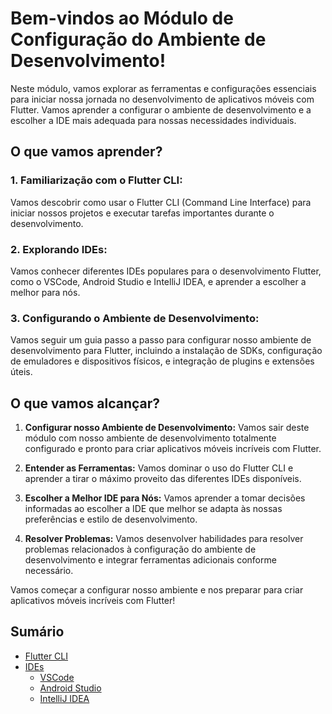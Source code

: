 # Bem-vindos ao Módulo de Configuração do Ambiente de Desenvolvimento!

Neste módulo, vamos explorar as ferramentas e configurações essenciais para iniciar nossa jornada no desenvolvimento de aplicativos móveis com Flutter. Vamos aprender a configurar o ambiente de desenvolvimento e a escolher a IDE mais adequada para nossas necessidades individuais.

## O que vamos aprender?

### 1. **Familiarização com o Flutter CLI:**
   Vamos descobrir como usar o Flutter CLI (Command Line Interface) para iniciar nossos projetos e executar tarefas importantes durante o desenvolvimento.

### 2. **Explorando IDEs:**
   Vamos conhecer diferentes IDEs populares para o desenvolvimento Flutter, como o VSCode, Android Studio e IntelliJ IDEA, e aprender a escolher a melhor para nós.

### 3. **Configurando o Ambiente de Desenvolvimento:**
   Vamos seguir um guia passo a passo para configurar nosso ambiente de desenvolvimento para Flutter, incluindo a instalação de SDKs, configuração de emuladores e dispositivos físicos, e integração de plugins e extensões úteis.

## O que vamos alcançar?

1. **Configurar nosso Ambiente de Desenvolvimento:**
   Vamos sair deste módulo com nosso ambiente de desenvolvimento totalmente configurado e pronto para criar aplicativos móveis incríveis com Flutter.

2. **Entender as Ferramentas:**
   Vamos dominar o uso do Flutter CLI e aprender a tirar o máximo proveito das diferentes IDEs disponíveis.

3. **Escolher a Melhor IDE para Nós:**
   Vamos aprender a tomar decisões informadas ao escolher a IDE que melhor se adapta às nossas preferências e estilo de desenvolvimento.

4. **Resolver Problemas:**
   Vamos desenvolver habilidades para resolver problemas relacionados à configuração do ambiente de desenvolvimento e integrar ferramentas adicionais conforme necessário.

Vamos começar a configurar nosso ambiente e nos preparar para criar aplicativos móveis incríveis com Flutter!

## Sumário
- [Flutter CLI](flutter-cli/README.md)
- [IDEs](ides/README.md)
  - [VSCode](vscode/README.md)
  - [Android Studio](android-studio/README.md)
  - [IntelliJ IDEA](intellij-idea/README.md)
